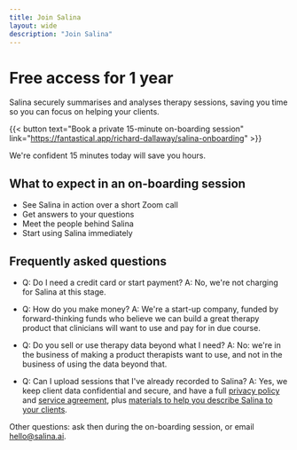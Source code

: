 ```yaml
---
title: Join Salina
layout: wide
description: "Join Salina"
---
```


# Free access for 1 year

Salina securely summarises and analyses therapy sessions,
saving you time so you can focus on helping your clients.

{{< button text="Book a private 15-minute on-boarding session" link="https://fantastical.app/richard-dallaway/salina-onboarding" >}}

We're confident 15 minutes today will save you hours.

## What to expect in an on-boarding session

- See Salina in action over a short Zoom call
- Get answers to your questions
- Meet the people behind Salina
- Start using Salina immediately

## Frequently asked questions

- Q: Do I need a credit card or start payment? A: No, we're not charging for Salina at this stage.

- Q: How do you make money? A: We're a start-up company, funded by forward-thinking funds who believe we can build a great therapy product that clinicians will want to use and pay for in due course. 

- Q: Do you sell or use therapy data beyond what I need? A: No: we're in the business of making a product therapists want to use, and not in the business of using the data beyond that. 

- Q: Can I upload sessions that I've already recorded to Salina? A: Yes, we keep client data confidential and secure, and have a full [privacy policy](/terms/privacy-therapist/) and [service agreement](/terms/service/), plus [materials to help you describe Salina to your clients](/terms/for-clients/).

Other questions: ask then during the on-boarding session, or email <hello@salina.ai>.


